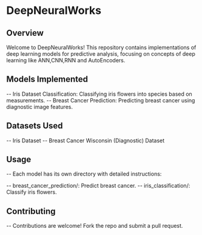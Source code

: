 # DeepNeuralWorks

## Overview
Welcome to DeepNeuralWorks! This repository contains implementations of deep learning models for predictive analysis, focusing on concepts of deep learning like ANN,CNN,RNN and AutoEncoders.

## Models Implemented

-- Iris Dataset Classification: Classifying iris flowers into species based on measurements.
-- Breast Cancer Prediction: Predicting breast cancer using diagnostic image features.

## Datasets Used
-- Iris Dataset
-- Breast Cancer Wisconsin (Diagnostic) Dataset

## Usage
-- Each model has its own directory with detailed instructions:

-- breast_cancer_prediction/: Predict breast cancer.
-- iris_classification/: Classify iris flowers.

## Contributing

-- Contributions are welcome! Fork the repo and submit a pull request.
